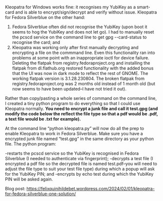 Kleopatra for Windows works fine: it recognises my YubiKey as a smart-card and is able to encrypt/sign/decrypt and verify without issue. Kleopatra for Fedora Silverblue on the other hand:

1. Fedora Silverblue often did not recognise the YubiKey (upon boot it seems to hog the YubiKey and does not let go). I had to manually reset the pcscd service on the command line to get gpg --card-status to recognise the card; and
2. Kleopatra was working only after first manually decrypting and encrypting a file on the commmand line. Even this functionality ran into problems at some point with an inappropriate ioctl for device failure. Deleting the flatpak from registry.fedoraproject.org and installing the flatpak from dl.flathub.org restored functionality with the added bonus that the UI was now in dark mode to reflect the rest of GNOME. The working flatpak version is 3.1.28.230804. The broken flatpak from registry.fedoraproject.org was 2 months old instead of 1 month old (but now seems to have been updated–I have not tried it out).

Rather than copy/pasting a whole series of command on the command line, I created a tiny python program to do everything so that I could use Kleopatra normally. **You need to encrypt a junk file and call it test.gpg (and modify the code below the reflect the file type so that a pdf would be .pdf, a text file would be .txt for example).**

At the command line “python kleopatra.py” will now do all the prep to enable Kleopatra to work in Fedora Silverblue. Make sure you have a encrypted junk file named “test.gpg” in the same directory as your python file. The python program:

-restarts the pcscd service so the YubiKey is recognised in Fedora Silverblue (I needed to authenticate via fingerprint);
-decrypts a test file (I encrypted a pdf file so the decrypted file is named test.pdf–you will need to adjust the file type to suit your test file type) during which a popup will ask for the YubiKey PIN; and
-encrypts by echo test during which the YubiKey PIN will be asked again.


Blog post: https://felixquinihildebet.wordpress.com/2024/02/01/kleopatra-for-fedora-silverblue-one-solution/
